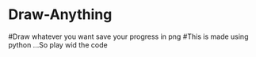 # Draw-Anything

#Draw whatever you want save your progress in png
#This is made using python ...So play wid the code
